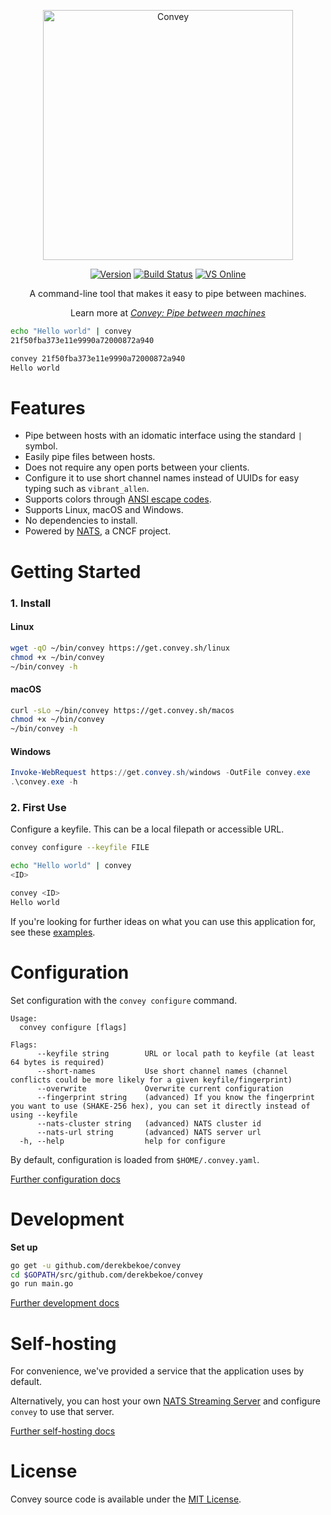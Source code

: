 <p align="center">
  <img 
    src="https://derekb.blob.core.windows.net/public/convey_1.svg" 
    width="400" border="0" alt="Convey">
</p>
<p align="center">
<a href="https://github.com/derekbekoe/convey/releases"><img src="https://img.shields.io/github/release/derekbekoe/convey.svg?style=flat-square&logo=github&color=%236C63FF" alt="Version"></a>
<a href="https://travis-ci.org/derekbekoe/convey"><img src="https://img.shields.io/travis/derekbekoe/convey/master.svg?style=flat-square&logo=travis" alt="Build Status"></a>
<a href="https://online.visualstudio.com/environments/new?name=👏%20Convey&repo=derekbekoe/convey"><img src="https://img.shields.io/static/v1?style=flat-square&logo=microsoft&label=VS%20Online&message=Create&color=blue" alt="VS Online"></a>
</p>
<div align="center">
<p>A command-line tool that makes it easy to pipe between machines.</p>
<p>Learn more at <a href="https://blog.derekbekoe.com/convey"><em>Convey: Pipe between machines</em></a></p>
</div>

```bash
echo "Hello world" | convey
21f50fba373e11e9990a72000872a940
```
```bash
convey 21f50fba373e11e9990a72000872a940
Hello world
```

# Features

- Pipe between hosts with an idomatic interface using the standard `|` symbol.
- Easily pipe files between hosts.
- Does not require any open ports between your clients.
- Configure it to use short channel names instead of UUIDs for easy typing such as `vibrant_allen`.
- Supports colors through [ANSI escape codes](https://en.wikipedia.org/wiki/ANSI_escape_code#Colors).
- Supports Linux, macOS and Windows.
- No dependencies to install.
- Powered by [NATS](https://nats.io/), a CNCF project.

# Getting Started

### 1. Install

#### Linux
```bash
wget -qO ~/bin/convey https://get.convey.sh/linux
chmod +x ~/bin/convey
~/bin/convey -h
```

#### macOS
```bash
curl -sLo ~/bin/convey https://get.convey.sh/macos
chmod +x ~/bin/convey
~/bin/convey -h
```

#### Windows  
```powershell
Invoke-WebRequest https://get.convey.sh/windows -OutFile convey.exe
.\convey.exe -h
```

### 2. First Use

Configure a keyfile. This can be a local filepath or accessible URL.

```bash
convey configure --keyfile FILE
```

```bash
echo "Hello world" | convey
<ID>
```

```bash
convey <ID>
Hello world
```

If you're looking for further ideas on what you can use this application for, see these [examples](docs/examples.md).


# Configuration

Set configuration with the `convey configure` command.

```
Usage:
  convey configure [flags]

Flags:
      --keyfile string        URL or local path to keyfile (at least 64 bytes is required)
      --short-names           Use short channel names (channel conflicts could be more likely for a given keyfile/fingerprint)
      --overwrite             Overwrite current configuration
      --fingerprint string    (advanced) If you know the fingerprint you want to use (SHAKE-256 hex), you can set it directly instead of using --keyfile
      --nats-cluster string   (advanced) NATS cluster id
      --nats-url string       (advanced) NATS server url
  -h, --help                  help for configure
```

By default, configuration is loaded from `$HOME/.convey.yaml`.

[Further configuration docs](docs/configuration.md)

# Development

**Set up**
```bash
go get -u github.com/derekbekoe/convey
cd $GOPATH/src/github.com/derekbekoe/convey
go run main.go
```

[Further development docs](docs/development.md)

# Self-hosting

For convenience, we've provided a service that the application uses by default.

Alternatively, you can host your own [NATS Streaming Server](https://docs.nats.io/nats-streaming-concepts/intro) and configure `convey` to use that server.

[Further self-hosting docs](docs/self_hosted_set_up.md)

# License

Convey source code is available under the [MIT License](LICENSE).
